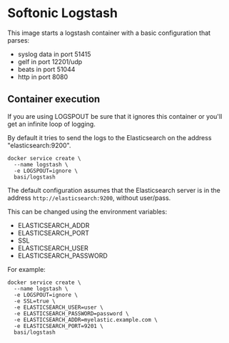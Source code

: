 # Softonic Logstash

This image starts a logstash container with a basic configuration that parses:
 
- syslog data in port 51415
- gelf in port 12201/udp
- beats in port 51044
- http in port 8080

## Container execution

If you are using LOGSPOUT be sure that it ignores this container or you'll get an infinite loop of logging.

By default it tries to send the logs to the Elasticsearch on the address "elasticsearch:9200".

    docker service create \
      --name logstash \
      -e LOGSPOUT=ignore \
      basi/logstash

The default configuration assumes that the Elasticsearch server is in the address ```http://elasticsearch:9200```, without user/pass.

This can be changed using the environment variables:

- ELASTICSEARCH_ADDR
- ELASTICSEARCH_PORT
- SSL
- ELASTICSEARCH_USER
- ELASTICSEARCH_PASSWORD

For example:

    docker service create \
      --name logstash \
      -e LOGSPOUT=ignore \
      -e SSL=true \
      -e ELASTICSEARCH_USER=user \
      -e ELASTICSEARCH_PASSWORD=password \
      -e ELASTICSEARCH_ADDR=myelastic.example.com \
      -e ELASTICSEARCH_PORT=9201 \
      basi/logstash
